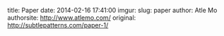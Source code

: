 title:  Paper
date:   2014-02-16 17:41:00
imgur: 
slug: paper
author: Atle Mo
authorsite: http://www.atlemo.com/
original: http://subtlepatterns.com/paper-1/
